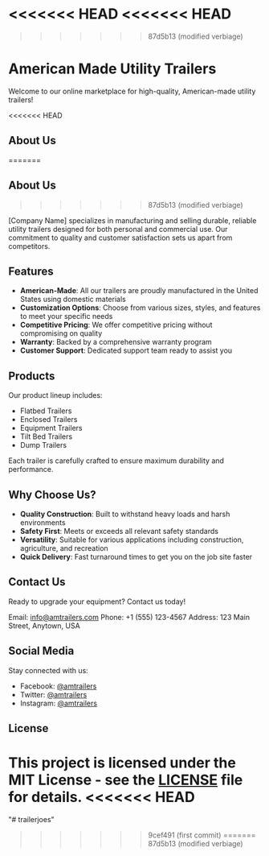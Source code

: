 <<<<<<< HEAD
<<<<<<< HEAD
=======
>>>>>>> 87d5b13 (modified verbiage)
# American Made Utility Trailers

Welcome to our online marketplace for high-quality, American-made utility trailers!

<<<<<<< HEAD
## About Us 
=======
## About Us
>>>>>>> 87d5b13 (modified verbiage)

[Company Name] specializes in manufacturing and selling durable, reliable utility trailers designed for both personal and commercial use. Our commitment to quality and customer satisfaction sets us apart from competitors.

## Features

- **American-Made**: All our trailers are proudly manufactured in the United States using domestic materials
- **Customization Options**: Choose from various sizes, styles, and features to meet your specific needs
- **Competitive Pricing**: We offer competitive pricing without compromising on quality
- **Warranty**: Backed by a comprehensive warranty program
- **Customer Support**: Dedicated support team ready to assist you

## Products

Our product lineup includes:

- Flatbed Trailers
- Enclosed Trailers
- Equipment Trailers
- Tilt Bed Trailers
- Dump Trailers

Each trailer is carefully crafted to ensure maximum durability and performance.

## Why Choose Us?

- **Quality Construction**: Built to withstand heavy loads and harsh environments
- **Safety First**: Meets or exceeds all relevant safety standards
- **Versatility**: Suitable for various applications including construction, agriculture, and recreation
- **Quick Delivery**: Fast turnaround times to get you on the job site faster

## Contact Us

Ready to upgrade your equipment? Contact us today!

Email: [info@amtrailers.com](mailto:info@amtrailers.com)
Phone: +1 (555) 123-4567
Address: 123 Main Street, Anytown, USA

## Social Media

Stay connected with us:

- Facebook: [@amtrailers](https://www.facebook.com/amtrailers/)
- Twitter: [@amtrailers](https://twitter.com/amtrailers)
- Instagram: [@amtrailers](https://instagram.com/amtrailers)

## License

This project is licensed under the MIT License - see the [LICENSE](LICENSE) file for details.
<<<<<<< HEAD
=======
"# trailerjoes" 
>>>>>>> 9cef491 (first commit)
=======
>>>>>>> 87d5b13 (modified verbiage)
